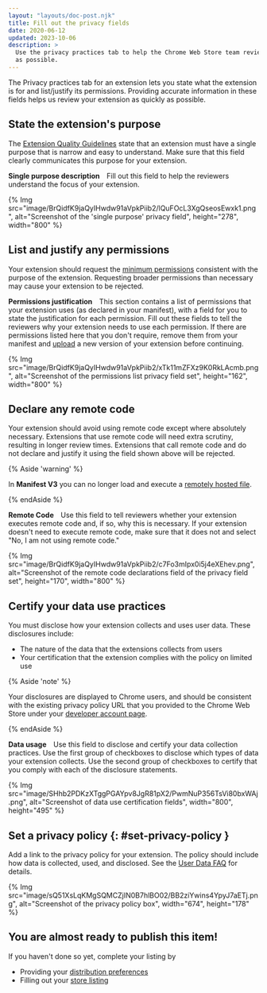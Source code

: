 ```yaml
---
layout: "layouts/doc-post.njk"
title: Fill out the privacy fields
date: 2020-06-12
updated: 2023-10-06
description: >
  Use the privacy practices tab to help the Chrome Web Store team review your extension as quickly
  as possible.
---
```


The Privacy practices tab for an extension lets you state what the extension is for and list/justify its
permissions. Providing accurate information in these fields helps us review your extension as
quickly as possible.

## State the extension's purpose

The [Extension Quality Guidelines][extension-policies] state that an extension must have a single
purpose that is narrow and easy to understand. Make sure that this field clearly communicates this
purpose for your extension.

**Single purpose description**&emsp;Fill out this field to help the reviewers understand the focus
of your extension.

{% Img src="image/BrQidfK9jaQyIHwdw91aVpkPiib2/lQuFOcL3XgQseosEwxk1.png",
       alt="Screenshot of the 'single purpose' privacy field",
       height="278", width="800" %}

## List and justify any permissions

Your extension should request the [minimum permissions][minimum-permissions] consistent with the
purpose of the extension. Requesting broader permissions than necessary may cause your extension to
be rejected.

**Permissions justification**&emsp;This section contains a list of permissions that your extension
uses (as declared in your manifest), with a field for you to state the justification for each
permission. Fill out these fields to tell the reviewers why your extension needs to use each
permission. If there are permissions listed here that you don't require, remove them from your
manifest and [upload][upload-item] a new version of your extension before continuing.

{% Img src="image/BrQidfK9jaQyIHwdw91aVpkPiib2/xTk11mZFXz9K0RkLAcmb.png",
       alt="Screenshot of the permissions list privacy field set",
       height="162", width="800" %}

## Declare any remote code

Your extension should avoid using remote code except where absolutely necessary. Extensions that use
remote code will need extra scrutiny, resulting in longer review times. Extensions that call remote
code and do not declare and justify it using the field shown above will be rejected.

{% Aside 'warning' %}

In **Manifest V3** you can no longer load and execute a [remotely hosted file][remote-code].

{% endAside %}

**Remote Code**&emsp;Use this field to tell reviewers whether your extension executes remote code
and, if so, why this is necessary. If your extension doesn't need to execute remote code, make sure
that it does not and select "No, I am not using remote code."

{% Img src="image/BrQidfK9jaQyIHwdw91aVpkPiib2/c7Fo3mIpx0i5j4eXEhev.png",
       alt="Screenshot of the remote code declarations field of the privacy field set",
       height="170", width="800" %}

## Certify your data use practices

You must disclose how your extension collects and uses user data. These disclosures include:

* The nature of the data that the extensions collects from users
* Your certification that the extension complies with the policy on limited use

{% Aside 'note' %}

Your disclosures are displayed to Chrome users, and should be consistent with the existing privacy
policy URL that you provided to the Chrome Web Store under your [developer account
page][setup-account].

{% endAside %}

**Data usage**&emsp;Use this field to disclose and certify your data collection practices. Use the
first group of checkboxes to disclose which types of data your extension collects. Use the second
group of checkboxes to certify that you comply with each of the disclosure statements.

{% Img src="image/SHhb2PDKzXTggPGAYpv8JgR81pX2/PwmNuP356TsVi80bxWAj.png",
  alt="Screenshot of data use certification fields", width="800", height="495" %}

## Set a privacy policy {: #set-privacy-policy }

Add a link to the privacy policy for your extension. The policy should include how data is collected, used, and disclosed. See the [User Data FAQ][user-data] for details.

{% Img src="image/sQ51XsLqKMgSQMCZjIN0B7hlBO02/BB2ziYwins4YpyJ7aETj.png", alt="Screenshot of the privacy policy box", width="674", height="178" %}

## You are almost ready to publish this item!

If you haven't done so yet, complete your listing by
-  Providing your [distribution preferences][distribution]
-  Filling out your [store listing][listing]

[distribution]: /docs/webstore/cws-dashboard-distribution/
[extension-policies]: /docs/webstore/program-policies/#extensions
[listing]: /docs/webstore/cws-dashboard-listing/
[minimum-permissions]: /docs/extensions/mv3/security/#permissions
[remote-code]: /docs/extensions/mv3/intro/mv3-overview/#remotely-hosted-code
[setup-account]: /docs/webstore/publish#setup-a-developer-account
[upload-item]: /docs/webstore/publish/#upload-your-item
[user-data]: /docs/webstore/user_data/
